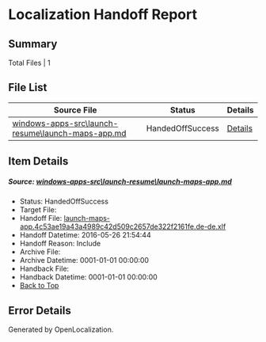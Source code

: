 # <a name='report-top'></a> Localization Handoff Report

## Summary
 Total Files | 1

## File List
 Source File | Status | Details 
 ----------- | ------ | ------- 
 [windows-apps-src\launch-resume\launch-maps-app.md](https://github.com/Microsoft/windows-apps/blob/dda8ca956dd3a01958a0270966f0e116a0d0ca7f/windows-apps-src/launch-resume/launch-maps-app.md) | HandedOffSuccess | [Details](#8bc7b2e448bbbab4cf1e56f117db2fc11d8da88c2941)

## Item Details
##### <a name='8bc7b2e448bbbab4cf1e56f117db2fc11d8da88c2941'></a> Source: [windows-apps-src\launch-resume\launch-maps-app.md](https://github.com/Microsoft/windows-apps/blob/dda8ca956dd3a01958a0270966f0e116a0d0ca7f/windows-apps-src/launch-resume/launch-maps-app.md)
* Status: HandedOffSuccess
* Target File: 
* Handoff File: [launch-maps-app.4c53ae19a43a4989c42d509c2657de322f2161fe.de-de.xlf](https://github.com/Microsoft/WDG.handoff/blob/7a8cbaaa014f8f524e44f7514149acb5650dd035/ol-handoff/Microsoft/windows-apps.de-de/master/launch-maps-app.4c53ae19a43a4989c42d509c2657de322f2161fe.de-de.xlf)
* Handoff Datetime: 2016-05-26 21:54:44
* Handoff Reason: Include
* Archive File: 
* Archive Datetime: 0001-01-01 00:00:00
* Handback File: 
* Handback Datetime: 0001-01-01 00:00:00
* [Back to Top](#report-top)


## Error Details

Generated by OpenLocalization.
